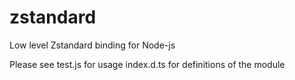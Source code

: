 # zstandard
Low level Zstandard binding for Node-js

Please see test.js for usage index.d.ts for definitions of the module
